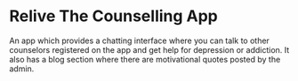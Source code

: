 # Relive The Counselling App

An app which provides a chatting interface where you can talk to other counselors registered on the app and get help for depression or addiction. It also has a blog section where there are motivational quotes posted by the admin.
